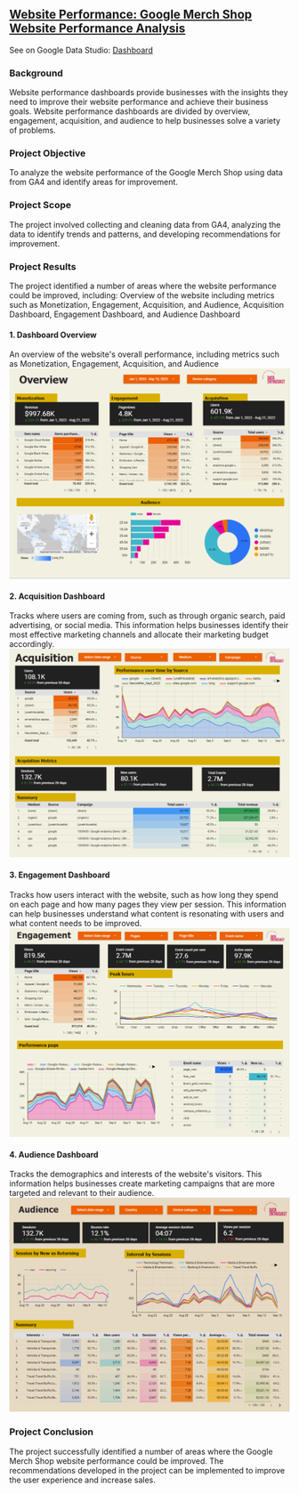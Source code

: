 ## [Website Performance: Google Merch Shop Website Performance Analysis]()
 See on Google Data Studio: [Dashboard](https://lookerstudio.google.com/s/ml75KJxw-lQ)  

### Background
Website performance dashboards provide businesses with the insights they need to improve their website performance and achieve their business goals.  Website performance dashboards are divided by overview, engagement, acquisition, and audience to help businesses solve a variety of problems.  

### Project Objective
To analyze the website performance of the Google Merch Shop using data from GA4 and identify areas for improvement.

### Project Scope
The project involved collecting and cleaning data from GA4, analyzing the data to identify trends and patterns, and developing recommendations for improvement.

###  Project Results
The project identified a number of areas where the website performance could be improved, including:
Overview of the website including metrics such as Monetization, Engagement, Acquisition, and Audience, Acquisition Dashboard, Engagement Dashboard, and Audience Dashboard

#### 1. Dashboard Overview
An overview of the website's overall performance, including metrics such as Monetization, Engagement, Acquisition, and Audience
![](https://github.com/Haniaghnia/Hani_Portfolio/blob/e8fd48ac83848b27648b017fe71c9b7ba8276989/Google%20Studio/Website%20Performance/Overview%20Website.PNG)

#### 2. Acquisition Dashboard
Tracks where users are coming from, such as through organic search, paid advertising, or social media. This information helps businesses identify their most effective marketing channels and allocate their marketing budget accordingly.
![](https://github.com/Haniaghnia/Hani_Portfolio/blob/e8fd48ac83848b27648b017fe71c9b7ba8276989/Google%20Studio/Website%20Performance/Acquisition.PNG)

#### 3. Engagement Dashboard
Tracks how users interact with the website, such as how long they spend on each page and how many pages they view per session. This information can help businesses understand what content is resonating with users and what content needs to be improved.
![](https://github.com/Haniaghnia/Hani_Portfolio/blob/e8fd48ac83848b27648b017fe71c9b7ba8276989/Google%20Studio/Website%20Performance/Engagement.PNG)

#### 4. Audience Dashboard
Tracks the demographics and interests of the website's visitors. This information helps businesses create marketing campaigns that are more targeted and relevant to their audience.
![](https://github.com/Haniaghnia/Hani_Portfolio/blob/e8fd48ac83848b27648b017fe71c9b7ba8276989/Google%20Studio/Website%20Performance/Audience.PNG)

### Project Conclusion
The project successfully identified a number of areas where the Google Merch Shop website performance could be improved. The recommendations developed in the project can be implemented to improve the user experience and increase sales.
